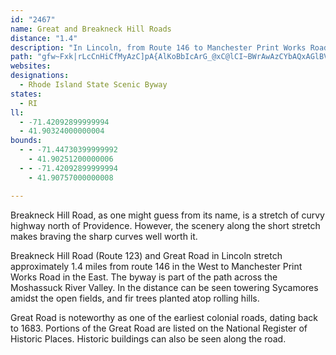 ```yaml
---
id: "2467"
name: Great and Breakneck Hill Roads
distance: "1.4"
description: "In Lincoln, from Route 146 to Manchester Print Works Road."
path: "gfw~Fxk|rLcCnHiCfMyAzC]pA{AlKoBbIcArG_@xC@lCI~BWrAwAzCYbAQxAGlBV~Bh@rAJr@d@xEn@`B|AzC|@|Ad@d@pEtCnAfAr@~@z@dBl@lB`AfER~ANpFRvBrAbI"
websites:
designations:
  - Rhode Island State Scenic Byway
states:
  - RI
ll:
  - -71.42092899999994
  - 41.90324000000004
bounds:
  - - -71.44730399999992
    - 41.90251200000006
  - - -71.42092899999994
    - 41.90757000000008

---
```


<p>Breakneck Hill Road, as one might guess from its name, is a stretch of curvy highway north of Providence.  However, the scenery along the short stretch makes braving the sharp curves well worth it. </p>
<p>Breakneck Hill Road (Route 123) and Great Road in Lincoln stretch approximately 1.4 miles from route 146 in the West to Manchester Print Works Road in the East.  The byway is part of the path across the Moshassuck River Valley.  In the distance can be seen towering Sycamores amidst the open fields, and fir trees planted atop rolling hills.</p>

<p>Great Road is noteworthy as one of the earliest colonial roads, dating back to 1683.  Portions of the Great Road are listed on the National Register of Historic Places.  Historic buildings can also be seen along the road.</p>
